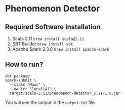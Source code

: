 # Phenomenon Detector

## Required Software Installation

1. Scala 2.11
`brew install scala@2.11`
2. SBT Builder
`brew install sbt`
3. Apache Spark 2.3.0
`brew install apache-spark`

## How to run?
```
sbt package
spark-submit \
  --class "Main" \
  --master "local[4]" \
  target/scala-2.11/phenomenon-detector_2.11-1.0.jar
```

You will see the output in the `output.txt` file.

